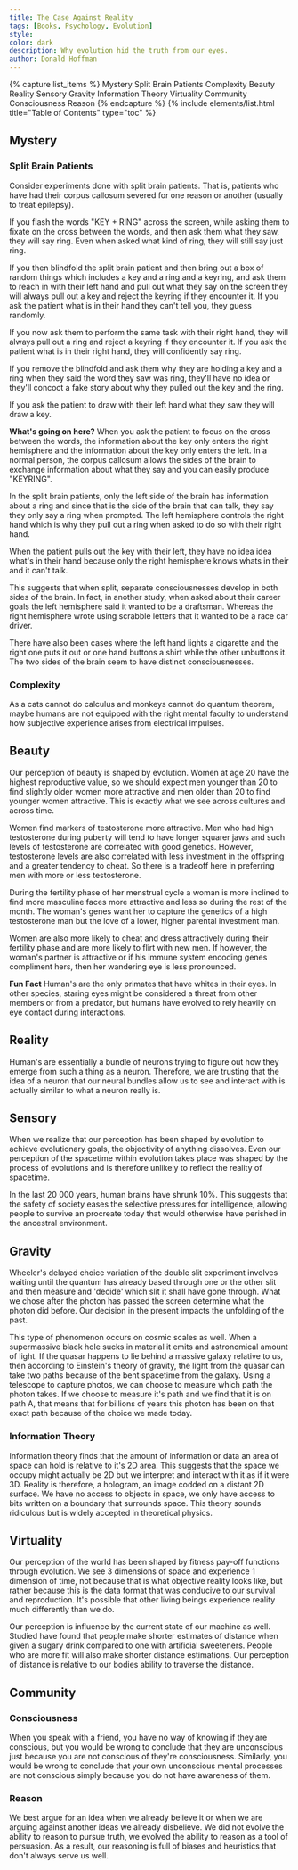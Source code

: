 ```yaml
---
title: The Case Against Reality
tags: [Books, Psychology, Evolution]
style: 
color: dark
description: Why evolution hid the truth from our eyes.
author: Donald Hoffman
---
```


{% capture list_items %}
Mystery
Split Brain Patients
Complexity
Beauty
Reality
Sensory
Gravity
Information Theory
Virtuality
Community
Consciousness
Reason
{% endcapture %}
{% include elements/list.html title="Table of Contents" type="toc" %}

## Mystery

### Split Brain Patients
Consider experiments done with split brain patients. That is, patients who have had their corpus callosum severed for one reason or another (usually to treat epilepsy).

If you flash the words "KEY + RING" across the screen, while asking them to fixate on the cross between the words, and then ask them what they saw, they will say ring. Even when asked what kind of ring, they will still say just ring.

If you then blindfold the split brain patient and then bring out a box of random things which includes a key and a ring and a keyring, and ask them to reach in with their left hand and pull out what they say on the screen they will always pull out a key and reject the keyring if they encounter it. If you ask the patient what is in their hand they can't tell you, they guess randomly.

If you now ask them to perform the same task with their right hand, they will always pull out a ring and reject a keyring if they encounter it. If you ask the patient what is in their right hand, they will confidently say ring.

If you remove the blindfold and ask them why they are holding a key and a ring when they said the word they saw was ring, they'll have no idea or they'll concoct a fake story about why they pulled out the key and the ring.

If you ask the patient to draw with their left hand what they saw they will draw a key.

**What's going on here?**
When you ask the patient to focus on the cross between the words, the information about the key only enters the right hemisphere and the information about the key only enters the left. In a normal person, the corpus callosum allows the sides of the brain to exchange information about what they say and you can easily produce "KEYRING".

In the split brain patients, only the left side of the brain has information about a ring and since that is the side of the brain that can talk, they say they only say a ring when prompted. The left hemisphere controls the right hand which is why they pull out a ring when asked to do so with their right hand.

When the patient pulls out the key with their left, they have no idea idea what's in their hand because only the right hemisphere knows whats in their and it can't talk.

This suggests that when split, separate consciousnesses develop in both sides of the brain. In fact, in another study, when asked about their career goals the left hemisphere said it wanted to be a draftsman. Whereas the right hemisphere wrote using scrabble letters that it wanted to be a race car driver.

There have also been cases where the left hand lights a cigarette and the right one puts it out or one hand buttons a shirt while the other unbuttons it. The two sides of the brain seem to have distinct consciousnesses.

### Complexity
As a cats cannot do calculus and monkeys cannot do quantum theorem, maybe humans are not equipped with the right mental faculty to understand how subjective experience arises from electrical impulses.

## Beauty

Our perception of beauty is shaped by evolution. Women at age 20 have the highest reproductive value, so we should expect men younger than 20 to find slightly older women more attractive and men older than 20 to find younger women attractive. This is exactly what we see across cultures and across time.

Women find markers of testosterone more attractive. Men who had high testosterone during puberty will tend to have longer squarer jaws and such levels of testosterone are correlated with good genetics. However, testosterone levels are also correlated with less investment in the offspring and a greater tendency to cheat. So there is a tradeoff here in preferring men with more or less testosterone.

During the fertility phase of her menstrual cycle a woman is more inclined to find more masculine faces more attractive and less so during the rest of the month. The woman's genes want her to capture the genetics of a high testosterone man but the love of a lower, higher parental investment man.

Women are also more likely to cheat and dress attractively during their fertility phase and are more likely to flirt with new men. If however, the woman's partner is attractive or if his immune system encoding genes compliment hers, then her wandering eye is less pronounced.

**Fun Fact**
Human's are the only primates that have whites in their eyes. In other species, staring eyes might be considered a threat from other members or from a predator, but humans have evolved to rely heavily on eye contact during interactions.

## Reality
Human's are essentially a bundle of neurons trying to figure out how they emerge from such a thing as a neuron. Therefore, we are trusting that the idea of a neuron that our neural bundles allow us to see and interact with is actually similar to what a neuron really is.

## Sensory
When we realize that our perception has been shaped by evolution to achieve evolutionary goals, the objectivity of anything dissolves. Even our perception of the spacetime within evolution takes place was shaped by the process of evolutions and is therefore unlikely to reflect the reality of spacetime.

In the last 20 000 years, human brains have shrunk 10%. This suggests that the safety of society eases the selective pressures for intelligence, allowing people to survive an procreate today that would otherwise have perished in the ancestral environment.

## Gravity
Wheeler's delayed choice variation of the double slit experiment involves waiting until the quantum has already based through one or the other slit and then measure and 'decide' which slit it shall have gone through. What we chose after the photon has passed the screen determine what the photon did before. Our decision in the present impacts the unfolding of the past.

This type of phenomenon occurs on cosmic scales as well. When a supermassive black hole sucks in material it emits and astronomical amount of light. If the quasar happens to lie behind a massive galaxy relative to us, then according to Einstein's theory of gravity, the light from the quasar can take two paths because of the bent spacetime from the galaxy. Using a telescope to capture photos, we can choose to measure which path the photon takes. If we choose to measure it's path and we find that it is on path A, that means that for billions of years this photon has been on that exact path because of the choice we made today.

### Information Theory
Information theory finds that the amount of information or data an area of space can hold is relative to it's 2D area. This suggests that the space we occupy might actually be 2D but we interpret and interact with it as if it were 3D. Reality is therefore, a hologram, an image codded on a distant 2D surface. We have no access to objects in space, we only have access to bits written on a boundary that surrounds space. This theory sounds ridiculous but is widely accepted in theoretical physics.

## Virtuality
Our perception of the world has been shaped by fitness pay-off functions through evolution. We see 3 dimensions of space and experience 1 dimension of time, not because that is what objective reality looks like, but rather because this is the data format that was conducive to our survival and reproduction. It's possible that other living beings experience reality much differently than we do.

Our perception is influence by the current state of our machine as well. Studied have found that people make shorter estimates of distance when given a sugary drink compared to one with artificial sweeteners. People who are more fit will also make shorter distance estimations. Our perception of distance is relative to our bodies ability to traverse the distance.

## Community

### Consciousness
When you speak with a friend, you have no way of knowing if they are conscious, but you would be wrong to conclude that they are unconscious just because you are not conscious of they're consciousness. Similarly, you would be wrong to conclude that your own unconscious mental processes are not conscious simply because you do not have awareness of them.

### Reason
We best argue for an idea when we already believe it or when we are arguing against another ideas we already disbelieve. We did not evolve the ability to reason to pursue truth, we evolved the ability to reason as a tool of persuasion. As a result, our reasoning is full of biases and heuristics that don't always serve us well.
